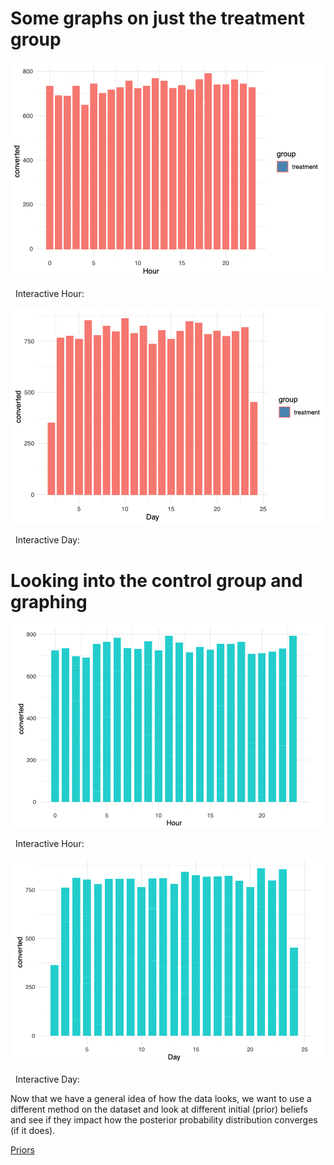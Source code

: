# Some graphs on just the treatment group

![histogram - day - treatment](https://github.com/EvaGostiuk/MAT4376-project-2-team-3/blob/master/AB_DataSet/images/hist_hour_converted_treatment.png?raw=true)

&nbsp;
Interactive Hour:
&nbsp;

![histogram - hour - treatment](https://github.com/EvaGostiuk/MAT4376-project-2-team-3/blob/master/AB_DataSet/images/hist_day_converted_treatment.png?raw=true)

&nbsp;
Interactive Day:
&nbsp;

# Looking into the control group and graphing

![histogram - day - control](https://github.com/EvaGostiuk/MAT4376-project-2-team-3/blob/master/AB_DataSet/images/hist_hour_converted_control.png?raw=true)

&nbsp;
Interactive Hour:
&nbsp;

![histogram - hour - control](https://github.com/EvaGostiuk/MAT4376-project-2-team-3/blob/master/AB_DataSet/images/hist_day_converted_control.png?raw=true)

&nbsp;
Interactive Day:
&nbsp;

Now that we have a general idea of how the data looks, we want to use a different method on the dataset and look at different initial (prior) beliefs and see if they impact how the posterior probability distribution converges (if it does). 

[Priors](https://github.com/EvaGostiuk/MAT4376-project-2-team-3/blob/master/AB_DataSet/task_1/03-All_Priors.md)
